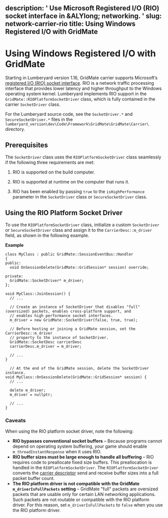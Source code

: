 description: ' Use Microsoft Registered I/O (RIO) socket interface in &ALYlong; networking. '
slug: network-carrier-rio
title: Using Windows Registered I/O with GridMate
---
# Using Windows Registered I/O with GridMate<a name="network-carrier-rio"></a>

Starting in Lumberyard version 1\.16, GridMate carrier supports Microsoft’s [registered I/O \(RIO\) socket interface](https://docs.microsoft.com/en-us/windows/desktop/WinSock/winsock-functions)\. RIO is a network traffic processing interface that provides lower latency and higher throughput to the Windows operating system kernel\. Lumberyard implements RIO support in the `GridMate::RIOPlatformSocketDriver` class, which is fully contained in the carrier `SocketDriver` class\.

For the Lumberyard source code, see the `SocketDriver.*` and `SecureSocketDriver.*` files in the `lumberyard_version\dev\Code\Framework\GridMate\GridMate\Carrier\` directory\.

## Prerequisites<a name="network-carrier-rio-prerequisites"></a>

The `SocketDriver` class uses the `RIOPlatformSocketDriver` class seamlessly if the following three requirements are met:

1. RIO is supported on the build computer\.

1. RIO is supported at runtime on the computer that runs it\.

1. RIO has been enabled by passing `true` to the `isHighPerformance` parameter in the `SocketDriver` class or `SecureSocketDriver` class\.

## Using the RIO Platform Socket Driver<a name="network-carrier-rio-using-the-rio-platform-socket-driver"></a>

To use the `RIOPlatformSocketDriver` class, initialize a custom `SocketDriver` or `SecureSocketDriver` class and assign it to the `CarrierDesc::m_driver` field, as shown in the following example\.

**Example**  

```
class MyClass : public GridMate::SessionEventBus::Handler
{  
public:
  void OnSessionDelete(GridMate::GridSession* session) override;
 
private:
  GridMate::SocketDriver* m_driver;
};
 
void MyClass::JoinSession() {
  // ...

  // Create an instance of SocketDriver that disables "full" (oversized) packets, enables cross-platform support, and 
  // enables high performance socket interfaces.
  m_driver = new GridMate::SocketDriver(false, true, true);

  // Before hosting or joining a GridMate session, set the CarrierDesc::m_driver 
  // property to the instance of SocketDriver.
  GridMate::SocketDesc carrierDesc
  carrierDesc.m_driver = m_driver;
 
  // ...
}

  // At the end of the GridMate session, delete the SocketDriver instance.
void MyClass::OnSessionDelete(GridMate::GridSession* session) {
  // ...
 
  delete m_driver;
  m_driver = nullptr;
 
  // ...
}
```

### Caveats<a name="network-carrier-rio-caveats"></a>

When using the RIO platform socket driver, note the following:
+ **RIO bypasses conventional socket buffers** – Because programs cannot depend on operating system buffering, your game should enable `m_threadInstantResponse` when it uses RIO\.
+ **RIO buffer sizes must be large enough to handle all buffering** – RIO requires code to preallocate fixed size buffers\. This preallocation is handled in the `RIOPlatformSocketDriver`\. The `RIOPlatformSocketDriver` converts the [carrier descriptor](network-carrier.md#network-carrier-carrierdesc) send and receive buffer sizes into a full packet buffer count\.
+ **The RIO platform driver is not compatible with the GridMate `m_driverIsFullPackets` setting** – GridMate "full" packets are oversized packets that are usable only for certain LAN networking applications\. Such packets are not routable or compatible with the RIO platform driver\. For this reason, set `m_driverIsFullPackets` to `false` when you use the RIO platform driver\.
